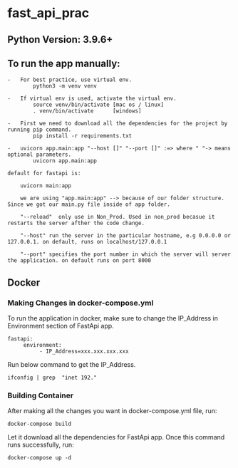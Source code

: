 # fast_api_prac

## Python Version: 3.9.6+

## To run the app manually:

    -   For best practice, use virtual env.
            python3 -m venv venv

    -   If virtual env is used, activate the virtual env.
            source venv/bin/activate [mac os / linux]
            . venv/bin/activate      [windows]

    -   First we need to download all the dependencies for the project by running pip command.
            pip install -r requirements.txt

    -   uvicorn app.main:app "--host []" "--port []" :=> where " "-> means optional parameters.
            uvicorn app.main:app

    default for fastapi is:

        uvicorn main:app

        we are using "app.main:app" --> because of our folder structure. Since we got our main.py file inside of app folder.

        "--reload"  only use in Non_Prod. Used in non_prod becasue it restarts the server afther the code change.

        "--host" run the server in the particular hostname, e.g 0.0.0.0 or 127.0.0.1. on default, runs on localhost/127.0.0.1

        "--port" specifies the port number in which the server will server the application. on default runs on port 8000

## Docker

### Making Changes in docker-compose.yml

To run the application in docker, make sure to change the IP_Address in Environment section of FastApi app.

```
fastapi:
     environment:
          - IP_Address=xxx.xxx.xxx.xxx

```

Run below command to get the IP_Address.

```
ifconfig | grep  "inet 192."
```

### Building Container

After making all the changes you want in docker-compose.yml file, run:

```
docker-compose build
```

Let it download all the dependencies for FastApi app. Once this command runs successfully, run:

```
docker-compose up -d
```
